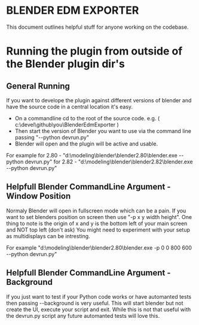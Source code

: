 **BLENDER EDM EXPORTER**
========================

This document outlines helpful stuff for anyone working on the codebase. 

Running the plugin from outside of the Blender plugin dir's
===========================================================

General Running
---------------

If you want to develope the plugin against different versions of blender and have the source code in a central location it's easy.
- On a commandline cd to the root of the source code. e.g. ( c:\devel\github\you\BlenderEdmExporter )
- Then start the version of Blender you want to use via the command line passing "--python devrun.py"
- Blender will open and the plugin will be active and usable.

For example 
for 2.80 - "d:\modeling\blender\blender2.80\blender.exe --python devrun.py"
for 2.82 - "d:\modeling\blender\blender2.82\blender.exe --python devrun.py"

Helpfull Blender CommandLine Argument - Window Position
-------------------------------------------------------

Normaly Blender will open in fullscreen mode which can be a pain.  If you want to set blenders position on screen then use "-p x y width height".  One thing to note is the origin of x and y is the bottom left of your main screen and NOT top left (don't ask)
You might need to experiment with your setup as multidisplays can be intresting.

For example 
"d:\modeling\blender\blender2.80\blender.exe -p 0 0 800 600 --python devrun.py"


Helpfull Blender CommandLine Argument - Background
--------------------------------------------------

If you just want to test if your Python code works or have automanted tests then passing --background is very useful. This will start blender but not create the UI, execute your script and exit.  While this is not that useful with the devrun.py script any future automanted tests will love this.

















